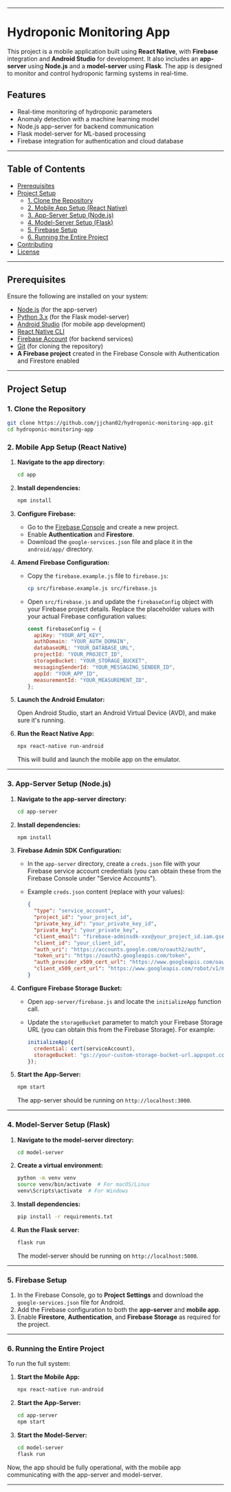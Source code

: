 
---

# Hydroponic Monitoring App

This project is a mobile application built using **React Native**, with **Firebase** integration and **Android Studio** for development. It also includes an **app-server** using **Node.js** and a **model-server** using **Flask**. The app is designed to monitor and control hydroponic farming systems in real-time.

## Features

- Real-time monitoring of hydroponic parameters
- Anomaly detection with a machine learning model
- Node.js app-server for backend communication
- Flask model-server for ML-based processing
- Firebase integration for authentication and cloud database

---

## Table of Contents

- [Prerequisites](#prerequisites)
- [Project Setup](#project-setup)
  - [1. Clone the Repository](#1-clone-the-repository)
  - [2. Mobile App Setup (React Native)](#2-mobile-app-setup-react-native)
  - [3. App-Server Setup (Node.js)](#3-app-server-setup-nodejs)
  - [4. Model-Server Setup (Flask)](#4-model-server-setup-flask)
  - [5. Firebase Setup](#5-firebase-setup)
  - [6. Running the Entire Project](#6-running-the-entire-project)
- [Contributing](#contributing)
- [License](#license)

---

## Prerequisites

Ensure the following are installed on your system:

- [Node.js](https://nodejs.org/) (for the app-server)
- [Python 3.x](https://www.python.org/downloads/) (for the Flask model-server)
- [Android Studio](https://developer.android.com/studio) (for mobile app development)
- [React Native CLI](https://reactnative.dev/docs/environment-setup)
- [Firebase Account](https://firebase.google.com/) (for backend services)
- [Git](https://git-scm.com/) (for cloning the repository)
- **A Firebase project** created in the Firebase Console with Authentication and Firestore enabled

---

## Project Setup

### 1. Clone the Repository

```bash
git clone https://github.com/jjchan02/hydroponic-monitoring-app.git
cd hydroponic-monitoring-app
```

### 2. Mobile App Setup (React Native)

1. **Navigate to the app directory:**

   ```bash
   cd app
   ```

2. **Install dependencies:**

   ```bash
   npm install
   ```

3. **Configure Firebase:**

   - Go to the [Firebase Console](https://console.firebase.google.com/) and create a new project.
   - Enable **Authentication** and **Firestore**.
   - Download the `google-services.json` file and place it in the `android/app/` directory.

4. **Amend Firebase Configuration:**

   - Copy the `firebase.example.js` file to `firebase.js`:

     ```bash
     cp src/firebase.example.js src/firebase.js
     ```

   - Open `src/firebase.js` and update the `firebaseConfig` object with your Firebase project details. Replace the placeholder values with your actual Firebase configuration values:

     ```js
     const firebaseConfig = {
       apiKey: "YOUR_API_KEY",
       authDomain: "YOUR_AUTH_DOMAIN",
       databaseURL: "YOUR_DATABASE_URL",
       projectId: "YOUR_PROJECT_ID",
       storageBucket: "YOUR_STORAGE_BUCKET",
       messagingSenderId: "YOUR_MESSAGING_SENDER_ID",
       appId: "YOUR_APP_ID",
       measurementId: "YOUR_MEASUREMENT_ID",
     };
     ```

5. **Launch the Android Emulator:**

   Open Android Studio, start an Android Virtual Device (AVD), and make sure it's running.

6. **Run the React Native App:**

   ```bash
   npx react-native run-android
   ```

   This will build and launch the mobile app on the emulator.

---

### 3. App-Server Setup (Node.js)

1. **Navigate to the app-server directory:**

   ```bash
   cd app-server
   ```

2. **Install dependencies:**

   ```bash
   npm install
   ```

3. **Firebase Admin SDK Configuration:**

   - In the `app-server` directory, create a `creds.json` file with your Firebase service account credentials (you can obtain these from the Firebase Console under "Service Accounts").
   - Example `creds.json` content (replace with your values):

     ```json
     {
       "type": "service_account",
       "project_id": "your_project_id",
       "private_key_id": "your_private_key_id",
       "private_key": "your_private_key",
       "client_email": "firebase-adminsdk-xxx@your_project_id.iam.gserviceaccount.com",
       "client_id": "your_client_id",
       "auth_uri": "https://accounts.google.com/o/oauth2/auth",
       "token_uri": "https://oauth2.googleapis.com/token",
       "auth_provider_x509_cert_url": "https://www.googleapis.com/oauth2/v1/certs",
       "client_x509_cert_url": "https://www.googleapis.com/robot/v1/metadata/x509/firebase-adminsdk-xxx@your_project_id.iam.gserviceaccount.com"
     }
     ```

4. **Configure Firebase Storage Bucket:**

   - Open `app-server/firebase.js` and locate the `initializeApp` function call.
   - Update the `storageBucket` parameter to match your Firebase Storage URL (you can obtain this from the Firebase Storage). For example:

     ```js
     initializeApp({
       credential: cert(serviceAccount),
       storageBucket: "gs://your-custom-storage-bucket-url.appspot.com",
     });
     ```

5. **Start the App-Server:**

   ```bash
   npm start
   ```

   The app-server should be running on `http://localhost:3000`.

---

### 4. Model-Server Setup (Flask)

1. **Navigate to the model-server directory:**

   ```bash
   cd model-server
   ```

2. **Create a virtual environment:**

   ```bash
   python -m venv venv
   source venv/bin/activate  # For macOS/Linux
   venv\Scripts\activate  # For Windows
   ```

3. **Install dependencies:**

   ```bash
   pip install -r requirements.txt
   ```

4. **Run the Flask server:**

   ```bash
   flask run
   ```

   The model-server should be running on `http://localhost:5000`.

---

### 5. Firebase Setup

1. In the Firebase Console, go to **Project Settings** and download the `google-services.json` file for Android.
2. Add the Firebase configuration to both the **app-server** and **mobile app**.
3. Enable **Firestore**, **Authentication**, and **Firebase Storage** as required for the project.

---

### 6. Running the Entire Project

To run the full system:

1. **Start the Mobile App:**

   ```bash
   npx react-native run-android
   ```

2. **Start the App-Server:**

   ```bash
   cd app-server
   npm start
   ```

3. **Start the Model-Server:**

   ```bash
   cd model-server
   flask run
   ```

Now, the app should be fully operational, with the mobile app communicating with the app-server and model-server.

---
